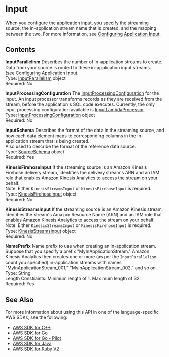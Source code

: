 # Input<a name="API_Input"></a>

When you configure the application input, you specify the streaming source, the in\-application stream name that is created, and the mapping between the two\. For more information, see [Configuring Application Input](https://docs.aws.amazon.com/kinesisanalytics/latest/dev/how-it-works-input.html)\. 

## Contents<a name="API_Input_Contents"></a>

 **InputParallelism**   <a name="analytics-Type-Input-InputParallelism"></a>
Describes the number of in\-application streams to create\.   
Data from your source is routed to these in\-application input streams\.  
 \(see [Configuring Application Input](https://docs.aws.amazon.com/kinesisanalytics/latest/dev/how-it-works-input.html)\.  
Type: [InputParallelism](API_InputParallelism.md) object  
Required: No

 **InputProcessingConfiguration**   <a name="analytics-Type-Input-InputProcessingConfiguration"></a>
The [InputProcessingConfiguration](https://docs.aws.amazon.com/kinesisanalytics/latest/dev/API_InputProcessingConfiguration.html) for the input\. An input processor transforms records as they are received from the stream, before the application's SQL code executes\. Currently, the only input processing configuration available is [InputLambdaProcessor](https://docs.aws.amazon.com/kinesisanalytics/latest/dev/API_InputLambdaProcessor.html)\.  
Type: [InputProcessingConfiguration](API_InputProcessingConfiguration.md) object  
Required: No

 **InputSchema**   <a name="analytics-Type-Input-InputSchema"></a>
Describes the format of the data in the streaming source, and how each data element maps to corresponding columns in the in\-application stream that is being created\.  
Also used to describe the format of the reference data source\.  
Type: [SourceSchema](API_SourceSchema.md) object  
Required: Yes

 **KinesisFirehoseInput**   <a name="analytics-Type-Input-KinesisFirehoseInput"></a>
If the streaming source is an Amazon Kinesis Firehose delivery stream, identifies the delivery stream's ARN and an IAM role that enables Amazon Kinesis Analytics to access the stream on your behalf\.  
Note: Either `KinesisStreamsInput` or `KinesisFirehoseInput` is required\.  
Type: [KinesisFirehoseInput](API_KinesisFirehoseInput.md) object  
Required: No

 **KinesisStreamsInput**   <a name="analytics-Type-Input-KinesisStreamsInput"></a>
If the streaming source is an Amazon Kinesis stream, identifies the stream's Amazon Resource Name \(ARN\) and an IAM role that enables Amazon Kinesis Analytics to access the stream on your behalf\.  
Note: Either `KinesisStreamsInput` or `KinesisFirehoseInput` is required\.  
Type: [KinesisStreamsInput](API_KinesisStreamsInput.md) object  
Required: No

 **NamePrefix**   <a name="analytics-Type-Input-NamePrefix"></a>
Name prefix to use when creating an in\-application stream\. Suppose that you specify a prefix "MyInApplicationStream\." Amazon Kinesis Analytics then creates one or more \(as per the `InputParallelism` count you specified\) in\-application streams with names "MyInApplicationStream\_001," "MyInApplicationStream\_002," and so on\.   
Type: String  
Length Constraints: Minimum length of 1\. Maximum length of 32\.  
Required: Yes

## See Also<a name="API_Input_SeeAlso"></a>

For more information about using this API in one of the language\-specific AWS SDKs, see the following:
+  [AWS SDK for C\+\+](https://docs.aws.amazon.com/goto/SdkForCpp/kinesisanalytics-2015-08-14/Input) 
+  [AWS SDK for Go](https://docs.aws.amazon.com/goto/SdkForGoV1/kinesisanalytics-2015-08-14/Input) 
+  [AWS SDK for Go \- Pilot](https://docs.aws.amazon.com/goto/SdkForGoPilot/kinesisanalytics-2015-08-14/Input) 
+  [AWS SDK for Java](https://docs.aws.amazon.com/goto/SdkForJava/kinesisanalytics-2015-08-14/Input) 
+  [AWS SDK for Ruby V2](https://docs.aws.amazon.com/goto/SdkForRubyV2/kinesisanalytics-2015-08-14/Input) 